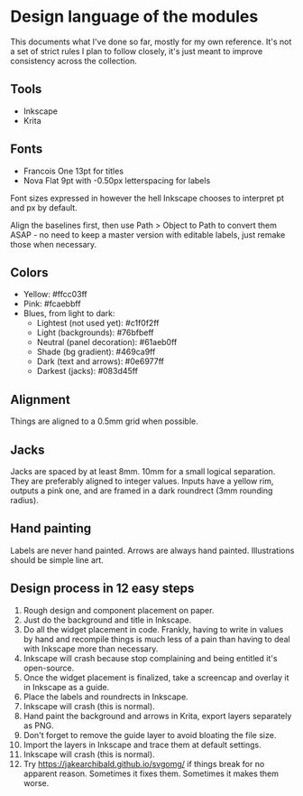 Design language of the modules
==============================

This documents what I've done so far, mostly for my own reference. It's not a set of strict rules I plan to follow closely, it's just meant to improve consistency across the collection.

## Tools

- Inkscape
- Krita

## Fonts

- Francois One 13pt for titles
- Nova Flat 9pt with -0.50px letterspacing for labels

Font sizes expressed in however the hell Inkscape chooses to interpret pt and px by default. 

Align the baselines first, then use Path > Object to Path to convert them ASAP - no need to keep a master version with editable labels, just remake those when necessary.

## Colors

- Yellow: 					    #ffcc03ff
- Pink: 					    #fcaebbff
- Blues, from light to dark:
  - Lightest (not used yet):    #c1f0f2ff
  - Light (backgrounds):        #76bfbeff
  - Neutral (panel decoration): #61aeb0ff
  - Shade (bg gradient):        #469ca9ff
  - Dark (text and arrows):     #0e6977ff
  - Darkest (jacks):            #083d45ff

## Alignment

Things are aligned to a 0.5mm grid when possible.

## Jacks

Jacks are spaced by at least 8mm. 10mm for a small logical separation. They are preferably aligned to integer values. Inputs have a yellow rim, outputs a pink one, and are framed in a dark roundrect (3mm rounding radius).

## Hand painting

Labels are never hand painted. Arrows are always hand painted. Illustrations should be simple line art. 


## Design process in 12 easy steps

1. Rough design and component placement on paper. 
2. Just do the background and title in Inkscape.
3. Do all the widget placement in code. Frankly, having to write in values by hand and recompile things is much less of a pain than having to deal with Inkscape more than necessary.
4. Inkscape will crash because stop complaining and being entitled it's open-source.
5. Once the widget placement is finalized, take a screencap and overlay it in Inkscape as a guide.
6. Place the labels and roundrects in Inkscape.
7. Inkscape will crash (this is normal).
8. Hand paint the background and arrows in Krita, export layers separately as PNG.
9. Don't forget to remove the guide layer to avoid bloating the file size.
10. Import the layers in Inkscape and trace them at default settings.
11. Inkscape will crash (this is normal).
12. Try <https://jakearchibald.github.io/svgomg/> if things break for no apparent reason. Sometimes it fixes them. Sometimes it makes them worse. 
